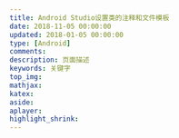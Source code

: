 ```yaml
---
title: Android Studio设置类的注释和文件模板
date: 2018-11-05 00:00:00
updated: 2018-01-05 00:00:00
type: [Android]
comments:
description: 页面描述
keywords: 关键字
top_img:
mathjax:
katex:
aside:
aplayer:
highlight_shrink:
---
```


